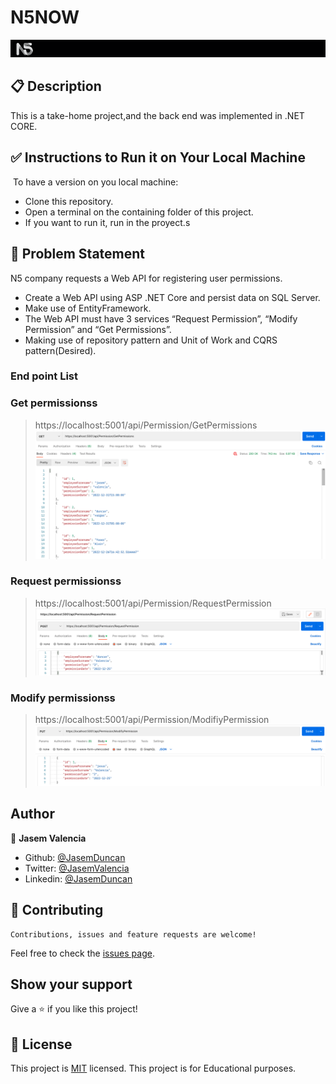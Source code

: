 # N5NOW
![screenshot](./src/img/n5now.png)
## 📋 Description

This is a take-home project,and the back end was implemented in .NET CORE.

## ✅  Instructions to Run it on Your Local Machine
​
To have a version on you local machine:
- Clone this repository.
- Open a terminal on the containing folder of this project.
- If you want to run it, run in the proyect.s

## 🎯 Problem Statement

N5 company requests a Web API for registering user permissions.
 - Create a Web API using ASP .NET Core and persist data on SQL Server.
 - Make use of EntityFramework.
 - The Web API must have 3 services “Request Permission”, “Modify
Permission” and “Get Permissions”. 
- Making use of repository pattern and Unit of Work and CQRS
pattern(Desired).



### End point List

### Get permissionss

> https://localhost:5001/api/Permission/GetPermissions
![screenshot](./src/img/get.png)

### Request permissionss

> https://localhost:5001/api/Permission/RequestPermission
![screenshot](./src/img/post.png)

### Modify permissionss

> https://localhost:5001/api/Permission/ModifiyPermission
![screenshot](./src/img/put.png)


## Author

🎨 **Jasem Valencia**

- Github: [@JasemDuncan](https://github.com/JasemDuncan)
- Twitter: [@JasemValencia](https://twitter.com/JasemValencia)
- Linkedin: [@JasemDuncan](www.linkedin.com/in/Jasem-Duncan-Valencia)

## 🤝 Contributing

    Contributions, issues and feature requests are welcome!

Feel free to check the [issues page](https://github.com/JasemDuncan/n5now/issues).

## Show your support

Give a ⭐️ if you like this project!

## 📝 License
This project is [MIT](lic.url) licensed.
This project is for Educational purposes.